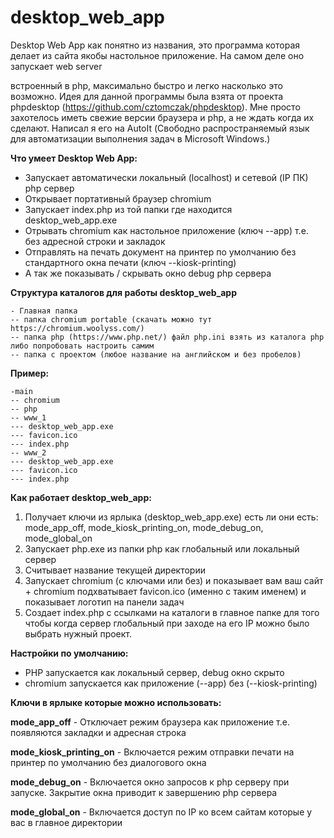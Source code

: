 # desktop_web_app 

Desktop Web App как понятно из названия, это программа которая делает из сайта якобы настольное приложение. На самом деле оно запускает web server 

встроенный в php, максимально быстро и легко насколько это возможно.
Идея для данной программы была взята от проекта phpdesktop (https://github.com/cztomczak/phpdesktop).
Мне просто захотелось иметь свежие версии браузера и php, а не ждать когда их сделают.
Написал я его на AutoIt (Свободно распространяемый язык для автоматизации выполнения задач в Microsoft Windows.)

**Что умеет Desktop Web App:**
- Запускает автоматически локальный (localhost) и сетевой (IP ПК) php сервер
- Открывает портативный браузер chromium
- Запускает index.php из той папки где находится desktop_web_app.exe
- Отрывать chromium как настольное приложение (ключ --app) т.е. без адресной строки и закладок
-  Отправлять на печать документ на принтер по умолчанию без стандартного окна печати (ключ --kiosk-printing)
- А так же показывать / скрывать окно debug php сервера

**Структура каталогов для работы desktop_web_app**
```
- Главная папка 
-- папка chromium portable (скачать можно тут https://chromium.woolyss.com/)
-- папка php (https://www.php.net/) файл php.ini взять из каталога php либо попробовать настроить самим
-- папка с проектом (любое название на английском и без пробелов)
```

**Пример:**
```
-main
-- chromium
-- php
-- www_1
--- desktop_web_app.exe
--- favicon.ico
--- index.php
-- www_2
--- desktop_web_app.exe
--- favicon.ico
--- index.php
```
**Как работает desktop_web_app:**
1) Получает ключи из ярлыка (desktop_web_app.exe) есть ли они есть:    
mode_app_off, mode_kiosk_printing_on, mode_debug_on, mode_global_on
2) Запускает php.exe из папки php как глобальный или локальный сервер
3) Считывает название текущей директории 
4) Запускает chromium (с ключами или без) и показывает вам ваш сайт + chromium подхватывает favicon.ico (именно с таким именем) и показывает логотип на панели задач
5) Создает index.php с ссылками на каталоги в главное папке для того чтобы когда сервер глобальный при заходе
 на его IP можно было выбрать нужный проект.

**Настройки по умолчанию:**
- PHP запускается как локальный сервер, debug окно скрыто
- chromium запускается как приложение (--app) без (--kiosk-printing)

**Ключи в ярлыке которые можно использовать:**

**mode_app_off** - Отключает режим браузера как приложение т.е. появляются закладки и адресная строка

**mode_kiosk_printing_on** - Включается режим отправки печати на принтер по умолчанию без диалогового окна

**mode_debug_on** - Включается окно запросов к php серверу при запуске. Закрытие окна приводит к завершению php сервера

**mode_global_on** - Включается доступ по IP ко всем сайтам которые у вас в главное директории
